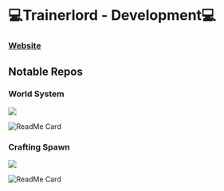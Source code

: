 <h1>💻Trainerlord - Development💻</h1>
<h3><a href="https://trainerlordDevelopment.uk.to">Website</a></h3>

<h2>Notable Repos</h2>
<h3>World System</h3>

<a href="https://www.spigotmc.org/resources/worldsystem-%E2%97%8F-the-one-world-per-player-solution-%E2%97%8F-gui-%E2%97%8F-highly-configurable-%E2%97%8F-1-8-1-16.49756/">
	<img src="https://img.shields.io/static/v1?label=worldsystem&message=2.4.11&color=blue"/>
</a>

![ReadMe Card](https://github-readme-stats.vercel.app/api/pin/?username=trainerlord&repo=worldsystem)
</hr>

<h3>Crafting Spawn</h3>

<a href="https://www.curseforge.com/minecraft/mc-mods/crafting-spawn">
	<img src="https://img.shields.io/static/v1?label=Crafting Spawn&message=0.4.1&color=blue"/>
</a>

![ReadMe Card](https://github-readme-stats.vercel.app/api/pin/?username=trainerlord&repo=Crafting-Spawn)